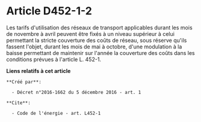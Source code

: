 # Article D452-1-2

Les tarifs d'utilisation des réseaux de transport applicables durant les mois de novembre à avril peuvent être fixés à un
niveau supérieur à celui permettant la stricte couverture des coûts de réseau, sous réserve qu'ils fassent l'objet, durant
les mois de mai à octobre, d'une modulation à la baisse permettant de maintenir sur l'année la couverture des coûts dans les
conditions prévues à l'article L. 452-1.

**Liens relatifs à cet article**

	**Créé par**:

	  - Décret n°2016-1662 du 5 décembre 2016 - art. 1

	**Cite**:

	  - Code de l'énergie - art. L452-1
